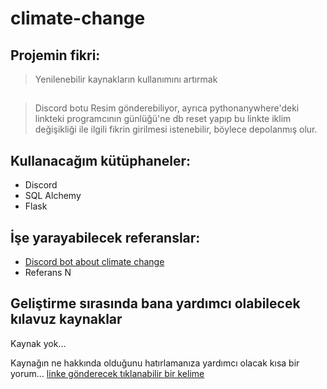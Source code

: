 # climate-change
## Projemin fikri:
> Yenilenebilir kaynakların kullanımını artırmak
##
> Discord botu
  Resim gönderebiliyor, ayrıca pythonanywhere'deki linkteki programcının günlüğü'ne db reset yapıp bu linkte iklim değişikliği ile ilgili fikrin girilmesi istenebilir, böylece depolanmış olur.


## Kullanacağım kütüphaneler:
- Discord
- SQL Alchemy
- Flask

## İşe yarayabilecek referanslar:
- [Discord bot about climate change](https://github.com/AnargyaDebug/AntiTrash-Bot)
- Referans N

## Geliştirme sırasında bana yardımcı olabilecek kılavuz kaynaklar
Kaynak yok...


Kaynağın ne hakkında olduğunu hatırlamanıza yardımcı olacak kısa bir yorum... [linke gönderecek tıklanabilir bir kelime](https://kaynagin_linki)
